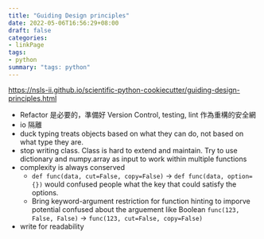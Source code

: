 ```yaml
---
title: "Guiding Design principles"
date: 2022-05-06T16:56:29+08:00
draft: false
categories:
- linkPage
tags:
- python
summary: "tags: python"
---
```


https://nsls-ii.github.io/scientific-python-cookiecutter/guiding-design-principles.html
- Refactor 是必要的，準備好 Version Control, testing, lint 作為重構的安全網
- io 隔離
- duck typing treats objects based on what they can do, not based on what type they are.
- stop writing class. Class is hard to extend and maintain. Try to use dictionary and numpy.array as input to work within multiple functions
- complexity is always conserved
    - `def func(data, cut=False, copy=False)` -> `def func(data, option={})` would confused people what the key that could satisfy the options. 
    - Bring keyword-argument restriction for function hinting to imporve potential confused about the arguement like Boolean 
    `func(123, False, False)` -> `func(123, cut=False, copy=False)`
- write for readability
